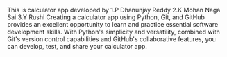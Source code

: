
This is calculator app developed by
              1.P Dhanunjay Reddy
              2.K Mohan Naga Sai
              3.Y Rushi
Creating a calculator app using Python, Git, and GitHub provides an excellent opportunity to learn and practice essential software development skills. With Python's simplicity and versatility, combined with Git's version control capabilities and GitHub's collaborative features, you can develop, test, and share your calculator app.

